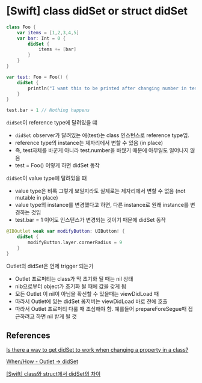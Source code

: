 # [Swift] class didSet or struct didSet

```swift
class Foo {
    var items = [1,2,3,4,5]
    var bar: Int = 0 {
        didSet {
            items += [bar]
        }
    }
}

var test: Foo = Foo() {
    didSet {
        println("I want this to be printed after changing number in test")
    }
}

test.bar = 1 // Nothing happens
```

`didSet`이 reference type에 달려있을 떄

- `didSet` observer가 달려있는 애(test)는 class 인스턴스로 reference type임.
- reference type의 instance는 제자리에서 변할 수 있음 (in place)
- 즉, test자체를 바꾼게 아니라 test.number을 바꿨기 때문에 아무일도 일어나지 않음
- test = Foo() 이렇게 하면 didSet 동작

`didSet`이 value type에 달려있을 떄

- value type은 비록 그렇게 보일지라도 실제로는 제자리에서 변할 수 없음 (not mutable in place)
- value type의 instance를 변경했다고 하면, 다른 instance로 원래 instance를 변경하는 것임
- test.bar = 1 이어도 인스턴스가 변경되는 것이기 때문에 didSet 동작

```swift
@IBOutlet weak var modifyButton: UIButton! {
    didSet {
        modifyButton.layer.cornerRadius = 9
    }
}
```

Outlet의 didSet은 언제 trigger 되는가

- Outlet 프로퍼티는 class가 막 초기화 될 때는 nil 상태
- nib으로부터 object가 초기화 될 때에 값을 갖게 됨
- 모든 Outlet 이 nil이 아님을 확신할 수 있을때는 viewDidLoad 때
- 따라서 Outlet에 있는 didSet 옵저버는 viewDidLoad 바로 전에 호출
- 따라서 Outlet 프로퍼티 다룰 때 조심해야 함. 예를들어 prepareForeSegue때 접근하려고 하면 nil 받게 될 것

## References

[Is there a way to get didSet to work when changing a property in a class?](https://stackoverflow.com/questions/29453735/is-there-a-way-to-get-didset-to-work-when-changing-a-property-in-a-class)

[When/How - Outlet -> didSet](https://stackoverflow.com/questions/38197785/when-how-outlet-didset)

[[Swift] class와 struct에서 didSet의 차이](https://sujinnaljin.medium.com/swift-class와-struct에서-didset의-차이-f784e34ea33f)